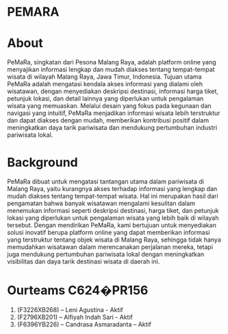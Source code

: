 # PEMARA

# About
PeMaRa, singkatan dari Pesona Malang Raya, adalah platform online yang menyajikan informasi lengkap dan mudah diakses tentang tempat-tempat wisata di wilayah Malang Raya, Jawa Timur, Indonesia. Tujuan utama PeMaRa adalah mengatasi kendala akses informasi yang dialami oleh wisatawan, dengan menyediakan deskripsi destinasi, informasi harga tiket, petunjuk lokasi, dan detail lainnya yang diperlukan untuk pengalaman wisata yang memuaskan. Melalui desain yang fokus pada kegunaan dan navigasi yang intuitif, PeMaRa menjadikan informasi wisata lebih terstruktur dan dapat diakses dengan mudah, memberikan kontribusi positif dalam meningkatkan daya tarik pariwisata dan mendukung pertumbuhan industri pariwisata lokal.

# Background
PeMaRa dibuat untuk mengatasi tantangan utama dalam pariwisata di Malang Raya, yaitu kurangnya akses terhadap informasi yang lengkap dan mudah diakses tentang tempat-tempat wisata. Hal ini merupakan hasil dari pengamatan bahwa banyak wisatawan mengalami kesulitan dalam menemukan informasi seperti deskripsi destinasi, harga tiket, dan petunjuk lokasi yang diperlukan untuk pengalaman wisata yang lebih baik di wilayah tersebut. Dengan mendirikan PeMaRa, kami bertujuan untuk menyediakan solusi inovatif berupa platform online yang dapat memberikan informasi yang terstruktur tentang objek wisata di Malang Raya, sehingga tidak hanya memudahkan wisatawan dalam merencanakan perjalanan mereka, tetapi juga mendukung pertumbuhan pariwisata lokal dengan meningkatkan visibilitas dan daya tarik destinasi wisata di daerah ini.

# Ourteams  C624�PR156
1.	(F3226XB268) – Leni Agustina - Aktif
2.	(F2796XB201) – Alfiyah Indah Sari - Aktif
3.	(F6396YB226) – Candrasa Asmaradanta – Aktif
